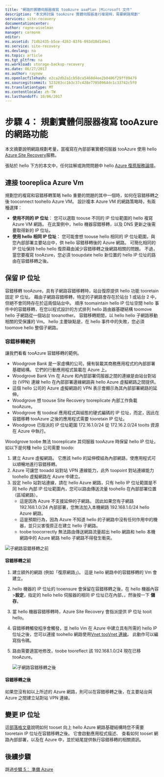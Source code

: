 ```yaml
---
title: "網路的實體伺服器複寫 tooAzure aaaPlan |Microsoft 文件"
description: "本文將討論 tooAzure 實體伺服器進行複寫時，需要網路規劃"
services: site-recovery
documentationcenter: 
author: rayne-wiselman
manager: carmonm
editor: 
ms.assetid: 71db2435-b5ce-4263-83f6-093d10d1d4e1
ms.service: site-recovery
ms.devlang: na
ms.topic: article
ms.tgt_pltfrm: na
ms.workload: storage-backup-recovery
ms.date: 06/27/2017
ms.author: raynew
ms.openlocfilehash: e2ca2db2a1cb58ca5468d4ee2b0406f29ff09479
ms.sourcegitcommit: 523283cc1b3c37c428e77850964dc1c33742c5f0
ms.translationtype: MT
ms.contentlocale: zh-TW
ms.lasthandoff: 10/06/2017
---
```

# <a name="step-4-plan-networking-for-physical-server-replication-tooazure"></a>步驟 4： 規劃實體伺服器複寫 tooAzure 的網路功能

本文摘要說明網路規劃考量，當複寫在內部部署實體伺服器 tooAzure 使用 hello [Azure Site Recovery](site-recovery-overview.md)服務。

張貼於 hello 下方的本文中，任何註解或詢問問題中 hello [Azure 復原服務論壇](https://social.msdn.microsoft.com/forums/azure/home?forum=hypervrecovmgr)。


## <a name="connect-tooreplica-azure-vms"></a>連接 tooreplica Azure Vm

規劃您的複寫和容錯移轉策略 hello 重要的問題的其中一個時，如何在容錯移轉之後 tooconnect toohello Azure VM。 設計複本 Azure VM 的網路策略時，有兩種選擇：

- **使用不同的 IP 位址**： 您可以選取 toouse 不同的 IP 位址範圍的 hello 複寫 Azure VM 網路。 在此案例中，hello 機器容錯移轉，以及 DNS 更新之後需要取得新的 IP 位址。
- **使用 hello 相同 IP 位址**： 您可能會想 toouse hello 相同的 IP 位址範圍，與您內部部署主要站台中，供 hello 容錯移轉後的 Azure 網路。 可簡化相同的 IP 位址保持 hello hello 復原藉由減少容錯移轉之後網路相關的問題。 不過，當您要複寫 tooAzure，您必須 tooupdate hello 新位置的 hello IP 位址的路由在容錯移轉之後。

## <a name="retain-ip-addresses"></a>保留 IP 位址

容錯移轉 tooAzure，具有子網路容錯移轉時，站台復原提供 hello 功能 tooretain 固定 IP 位址。
藉由子網路容錯移轉，特定的子網路會存在於站台 1 或站台 2 中，但絕不會同時存在於這兩個站台中。 順序 toomaintain hello IP 位址空間 hello 事件中的容錯移轉，在您以程式設計的方式排列 hello 路由器基礎結構 toomove hello 子網路從一個站台 tooanother。 容錯移轉期間，以 hello hello 子網路移動相關的受保護的 Vm。 hello 主要缺點是，在 hello 事件中的失敗，您必須 toomove hello 整個子網路。

### <a name="failover-example"></a>容錯移轉範例

讓我們看看 tooAzure 容錯移轉的範例。

- Woodgrove Bank 是一家虛構的公司，擁有裝載其商務應用程式的內部部署基礎結構。 它們的行動應用程式裝載在 Azure 上。
- Woodgrove Bank Vm 在 Azure 和內部部署伺服器之間的連線是由站台對站台 (VPN) 連線 hello 在內部部署邊緣網路與 hello Azure 虛擬網路之間提供。
- 這個 hello 公司的 Azure 虛擬網路的 VPN 表示會顯示為其內部部署網路的延伸。
- Woodgrove 想 toouse Site Recovery tooreplicate 內部工作負載 tooAzure。
 - Woodgrove 有 toodeal 應用程式與組態的硬式編碼的 IP 位址，而定，因此在容錯移轉 tooAzure 之後的應用程式需要 tooretain IP 位址。
 - Woodgrove 已指派的 IP 位址範圍 172.16.1.0/24 從 172.16.2.0/24 tooits 資源在 Azure 中執行。


Woodgrove toobe 無法 tooreplicate 其伺服器 tooAzure 時保留 hello IP 位址，如以下是何種 hello 公司需要 toodo:

1. 建立 Azure 虛擬網路。 它應該 hello 的延伸模組為內部網路，使應用程式可以順暢地進行容錯移轉。
2. Azure 可讓您 tooadd 站對站 VPN 連線能力，此外 toopoint 對站連線能力 toohello 虛擬網路在 Azure 中建立。
3. 設定 hello 站對站連線，請在 hello Azure 網路，只有 hello IP 位址範圍是不同 hello 內部 IP 位址範圍內，您可以路由傳送流量 toohello 在內部部署位置 （區域網路）。
    - 這是因為 Azure 不支援延伸的子網路。 因此如果您有子網路 192.168.1.0/24 內部部署，您無法加入本機網路 192.168.1.0/24 hello Azure 網路。
    - 這是預期行為，因為 Azure 不知道 hello 的子網路中沒有任何作用中的機器，並只災害復原正在建立 hello 子網路。
    - toobe toocorrectly 無法路由傳送網路流量超出 hello 網路和 hello 本機網路中的 Azure 網路 hello 子網路不得發生衝突。

![子網路容錯移轉之前](./media/physical-walkthrough-network/network-design7.png)

#### <a name="before-failover"></a>容錯移轉之前

1. 建立額外的網路 (例如「復原網路」)。 這是 hello 網路中的容錯移轉的 Vm 會建立。
2. hello 機器的 IP 位址的 tooensure 會保留在容錯移轉之後，在 hello 機器內容 >**設定**，指定的 hello hello 伺服器的相同 IP 位址已在內部，，然後按一下 **儲存**。
3. 當 hello 機器容錯移轉時，Azure Site Recovery 會指派提供 IP 位址 tooit hello。
4. 容錯移轉觸發程序會觸發，並 hello Vm 在 Azure 中建立具有所需的 hello IP 位址之後，您可以連接 toohello 網路使用[Vnet tooVnet 連線](../vpn-gateway/virtual-networks-configure-vnet-to-vnet-connection.md)。 此動作可以編寫指令碼。
5. 路由需要適當地修改，toobe tooreflect 該 192.168.1.0/24 現在已移 tooAzure。

    ![子網路容錯移轉之後](./media/physical-walkthrough-network/network-design9.png)

#### <a name="after-failover"></a>容錯移轉之後

如果您沒有如以上所述的 Azure 網路，則可以在容錯移轉之後，在主要站台與 Azure 之間建立站對站 VPN 連線。

## <a name="change-ip-addresses"></a>變更 IP 位址

這[部落格文章](http://azure.microsoft.com/blog/2014/09/04/networking-infrastructure-setup-for-microsoft-azure-as-a-disaster-recovery-site/)說明如何 tooset 向上 hello Azure 網路基礎結構時您不需要 tooretain IP 位址在容錯移轉之後。 它會啟動應用程式描述、 查看如何 tooset 網路內部部署，以及在 Azure 中，並於結尾提供執行容錯移轉的相關資訊。  

## <a name="next-steps"></a>後續步驟

跳過[步驟 5： 準備 Azure](physical-walkthrough-prepare-azure.md)
